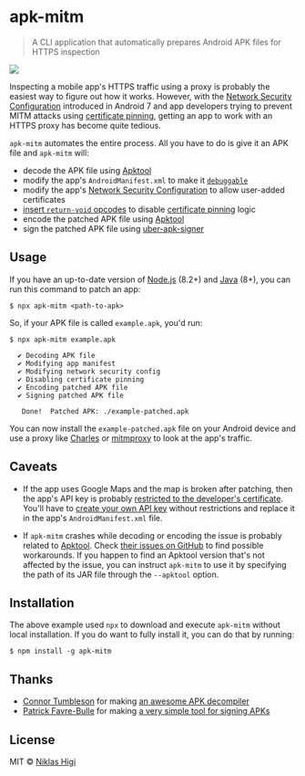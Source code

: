 # apk-mitm

> A CLI application that automatically prepares Android APK files for HTTPS inspection

[![](https://img.shields.io/npm/v/apk-mitm?style=flat-square)](https://www.npmjs.com/package/apk-mitm)

Inspecting a mobile app's HTTPS traffic using a proxy is probably the easiest way to figure out how it works. However, with the [Network Security Configuration][network-security-config] introduced in Android 7 and app developers trying to prevent MITM attacks using [certificate pinning][certificate-pinning], getting an app to work with an HTTPS proxy has become quite tedious.

`apk-mitm` automates the entire process. All you have to do is give it an APK file and `apk-mitm` will:

- decode the APK file using [Apktool][apktool]
- modify the app's `AndroidManifest.xml` to make it [`debuggable`][manifest-debuggable]
- modify the app's [Network Security Configuration][network-security-config] to allow user-added certificates
- [insert `return-void` opcodes][patch-certificate-pinning] to disable [certificate pinning][certificate-pinning] logic
- encode the patched APK file using [Apktool][apktool]
- sign the patched APK file using [uber-apk-signer][uber-apk-signer]

## Usage

If you have an up-to-date version of [Node.js][node] (8.2+) and [Java][java] (8+), you can run this command to patch an app:

```shell
$ npx apk-mitm <path-to-apk>
```

So, if your APK file is called `example.apk`, you'd run:

```shell
$ npx apk-mitm example.apk

  ✔ Decoding APK file
  ✔ Modifying app manifest
  ✔ Modifying network security config
  ✔ Disabling certificate pinning
  ✔ Encoding patched APK file
  ✔ Signing patched APK file

   Done!  Patched APK: ./example-patched.apk
```

You can now install the `example-patched.apk` file on your Android device and use a proxy like [Charles][charles] or [mitmproxy][charles] to look at the app's traffic.

## Caveats

- If the app uses Google Maps and the map is broken after patching, then the app's API key is probably [restricted to the developer's certificate][google-api-key-restrictions]. You'll have to [create your own API key][google-maps-android] without restrictions and replace it in the app's `AndroidManifest.xml` file.

- If `apk-mitm` crashes while decoding or encoding the issue is probably related to [Apktool][apktool]. Check [their issues on GitHub][apktool-issues] to find possible workarounds. If you happen to find an Apktool version that's not affected by the issue, you can instruct `apk-mitm` to use it by specifying the path of its JAR file through the `--apktool` option.

## Installation

The above example used `npx` to download and execute `apk-mitm` without local installation. If you do want to fully install it, you can do that by running:

```shell
$ npm install -g apk-mitm
```

## Thanks

- [Connor Tumbleson](https://github.com/iBotPeaches) for making [an awesome APK decompiler][apktool]
- [Patrick Favre-Bulle](https://github.com/patrickfav) for making [a very simple tool for signing APKs][uber-apk-signer]

## License

MIT © [Niklas Higi](https://shroudedcode.com)

[network-security-config]: https://developer.android.com/training/articles/security-config
[certificate-pinning]: https://www.owasp.org/index.php/Certificate_and_Public_Key_Pinning#What_Is_Pinning.3F
[manifest-debuggable]: https://developer.android.com/guide/topics/manifest/application-element#debug
[patch-certificate-pinning]: https://github.com/OWASP/owasp-mstg/blob/master/Document/0x05c-Reverse-Engineering-and-Tampering.md#patching-example-disabling-certificate-pinning

[node]: https://nodejs.org/en/download/
[java]: https://www.oracle.com/technetwork/java/javase/downloads/index.html

[google-maps-android]: https://console.cloud.google.com/google/maps-apis/apis/maps-android-backend.googleapis.com
[google-api-key-restrictions]: https://cloud.google.com/docs/authentication/api-keys#api_key_restrictions
[android-app-bundle]: https://developer.android.com/platform/technology/app-bundle/

[charles]: https://www.charlesproxy.com/
[mitmproxy]: https://mitmproxy.org/

[apktool]: https://ibotpeaches.github.io/Apktool/
[apktool-issues]: https://github.com/iBotPeaches/Apktool/issues
[uber-apk-signer]: https://github.com/patrickfav/uber-apk-signer
